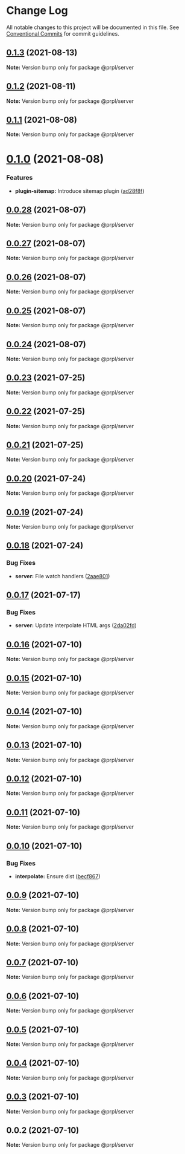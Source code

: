 # Change Log

All notable changes to this project will be documented in this file.
See [Conventional Commits](https://conventionalcommits.org) for commit guidelines.

## [0.1.3](https://github.com/tyhopp/prpl/compare/@prpl/server@0.1.2...@prpl/server@0.1.3) (2021-08-13)

**Note:** Version bump only for package @prpl/server





## [0.1.2](https://github.com/tyhopp/prpl/compare/@prpl/server@0.1.1...@prpl/server@0.1.2) (2021-08-11)

**Note:** Version bump only for package @prpl/server





## [0.1.1](https://github.com/tyhopp/prpl/compare/@prpl/server@0.1.0...@prpl/server@0.1.1) (2021-08-08)

**Note:** Version bump only for package @prpl/server





# [0.1.0](https://github.com/tyhopp/prpl/compare/@prpl/server@0.0.28...@prpl/server@0.1.0) (2021-08-08)


### Features

* **plugin-sitemap:** Introduce sitemap plugin ([ad28f8f](https://github.com/tyhopp/prpl/commit/ad28f8fa2ad7882fd328a41fcc2757b70599a565))





## [0.0.28](https://github.com/tyhopp/prpl/compare/@prpl/server@0.0.27...@prpl/server@0.0.28) (2021-08-07)

**Note:** Version bump only for package @prpl/server





## [0.0.27](https://github.com/tyhopp/prpl/compare/@prpl/server@0.0.26...@prpl/server@0.0.27) (2021-08-07)

**Note:** Version bump only for package @prpl/server





## [0.0.26](https://github.com/tyhopp/prpl/compare/@prpl/server@0.0.25...@prpl/server@0.0.26) (2021-08-07)

**Note:** Version bump only for package @prpl/server





## [0.0.25](https://github.com/tyhopp/prpl/compare/@prpl/server@0.0.24...@prpl/server@0.0.25) (2021-08-07)

**Note:** Version bump only for package @prpl/server





## [0.0.24](https://github.com/tyhopp/prpl/compare/@prpl/server@0.0.23...@prpl/server@0.0.24) (2021-08-07)

**Note:** Version bump only for package @prpl/server





## [0.0.23](https://github.com/tyhopp/prpl/compare/@prpl/server@0.0.22...@prpl/server@0.0.23) (2021-07-25)

**Note:** Version bump only for package @prpl/server





## [0.0.22](https://github.com/tyhopp/prpl/compare/@prpl/server@0.0.21...@prpl/server@0.0.22) (2021-07-25)

**Note:** Version bump only for package @prpl/server





## [0.0.21](https://github.com/tyhopp/prpl/compare/@prpl/server@0.0.20...@prpl/server@0.0.21) (2021-07-25)

**Note:** Version bump only for package @prpl/server





## [0.0.20](https://github.com/tyhopp/prpl/compare/@prpl/server@0.0.19...@prpl/server@0.0.20) (2021-07-24)

**Note:** Version bump only for package @prpl/server





## [0.0.19](https://github.com/tyhopp/prpl/compare/@prpl/server@0.0.18...@prpl/server@0.0.19) (2021-07-24)

**Note:** Version bump only for package @prpl/server





## [0.0.18](https://github.com/tyhopp/prpl/compare/@prpl/server@0.0.17...@prpl/server@0.0.18) (2021-07-24)


### Bug Fixes

* **server:** File watch handlers ([2aae801](https://github.com/tyhopp/prpl/commit/2aae801bbd7dd5c77e5ebb01ac547b26566c49c1))





## [0.0.17](https://github.com/tyhopp/prpl/compare/@prpl/server@0.0.16...@prpl/server@0.0.17) (2021-07-17)


### Bug Fixes

* **server:** Update interpolate HTML args ([2da02fd](https://github.com/tyhopp/prpl/commit/2da02fd4abbfc51107314508449a00eeca40fc2c))





## [0.0.16](https://github.com/tyhopp/prpl/compare/@prpl/server@0.0.15...@prpl/server@0.0.16) (2021-07-10)

**Note:** Version bump only for package @prpl/server





## [0.0.15](https://github.com/tyhopp/prpl/compare/@prpl/server@0.0.14...@prpl/server@0.0.15) (2021-07-10)

**Note:** Version bump only for package @prpl/server





## [0.0.14](https://github.com/tyhopp/prpl/compare/@prpl/server@0.0.13...@prpl/server@0.0.14) (2021-07-10)

**Note:** Version bump only for package @prpl/server





## [0.0.13](https://github.com/tyhopp/prpl/compare/@prpl/server@0.0.12...@prpl/server@0.0.13) (2021-07-10)

**Note:** Version bump only for package @prpl/server





## [0.0.12](https://github.com/tyhopp/prpl/compare/@prpl/server@0.0.11...@prpl/server@0.0.12) (2021-07-10)

**Note:** Version bump only for package @prpl/server





## [0.0.11](https://github.com/tyhopp/prpl/compare/@prpl/server@0.0.10...@prpl/server@0.0.11) (2021-07-10)

**Note:** Version bump only for package @prpl/server





## [0.0.10](https://github.com/tyhopp/prpl/compare/@prpl/server@0.0.9...@prpl/server@0.0.10) (2021-07-10)


### Bug Fixes

* **interpolate:** Ensure dist ([becf867](https://github.com/tyhopp/prpl/commit/becf86773572f761d7a1f1393e4a625945c287dc))





## [0.0.9](https://github.com/tyhopp/prpl/compare/@prpl/server@0.0.8...@prpl/server@0.0.9) (2021-07-10)

**Note:** Version bump only for package @prpl/server





## [0.0.8](https://github.com/tyhopp/prpl/compare/@prpl/server@0.0.7...@prpl/server@0.0.8) (2021-07-10)

**Note:** Version bump only for package @prpl/server





## [0.0.7](https://github.com/tyhopp/prpl/compare/@prpl/server@0.0.6...@prpl/server@0.0.7) (2021-07-10)

**Note:** Version bump only for package @prpl/server





## [0.0.6](https://github.com/tyhopp/prpl/compare/@prpl/server@0.0.5...@prpl/server@0.0.6) (2021-07-10)

**Note:** Version bump only for package @prpl/server





## [0.0.5](https://github.com/tyhopp/prpl/compare/@prpl/server@0.0.4...@prpl/server@0.0.5) (2021-07-10)

**Note:** Version bump only for package @prpl/server





## [0.0.4](https://github.com/tyhopp/prpl/compare/@prpl/server@0.0.3...@prpl/server@0.0.4) (2021-07-10)

**Note:** Version bump only for package @prpl/server





## [0.0.3](https://github.com/tyhopp/prpl/compare/@prpl/server@0.0.2...@prpl/server@0.0.3) (2021-07-10)

**Note:** Version bump only for package @prpl/server





## 0.0.2 (2021-07-10)

**Note:** Version bump only for package @prpl/server
